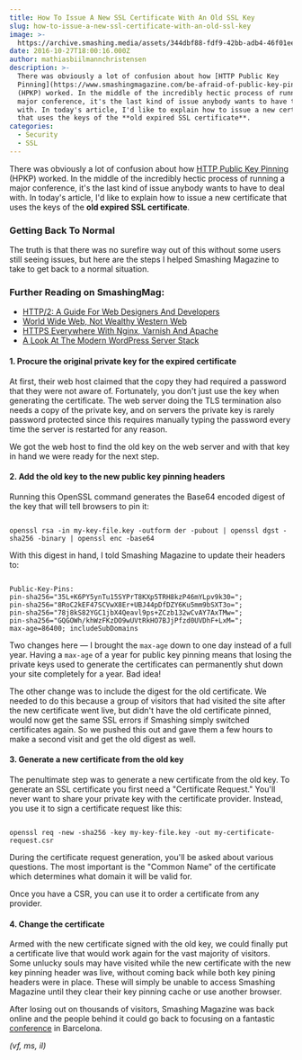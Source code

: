 ```yaml
---
title: How To Issue A New SSL Certificate With An Old SSL Key
slug: how-to-issue-a-new-ssl-certificate-with-an-old-ssl-key
image: >-
  https://archive.smashing.media/assets/344dbf88-fdf9-42bb-adb4-46f01eedd629/e2b32f04-dd8f-4586-bb9a-071118c19c27/dev-tools-cert-expired-opt.png
date: 2016-10-27T18:00:16.000Z
author: mathiasbiilmannchristensen
description: >-
  There was obviously a lot of confusion about how [HTTP Public Key
  Pinning](https://www.smashingmagazine.com/be-afraid-of-public-key-pinning/)
  (HPKP) worked. In the middle of the incredibly hectic process of running a
  major conference, it's the last kind of issue anybody wants to have to deal
  with. In today's article, I'd like to explain how to issue a new certificate
  that uses the keys of the **old expired SSL certificate**.
categories:
  - Security
  - SSL
---
```


There was obviously a lot of confusion about how <a href="https://www.smashingmagazine.com/be-afraid-of-public-key-pinning/">HTTP Public Key Pinning</a> (HPKP) worked. In the middle of the incredibly hectic process of running a major conference, it's the last kind of issue anybody wants to have to deal with. In today's article, I'd like to explain how to issue a new certificate that uses the keys of the <strong>old expired SSL certificate</strong>.

### Getting Back To Normal

The truth is that there was no surefire way out of this without some users still seeing issues, but here are the steps I helped Smashing Magazine to take to get back to a normal situation.

### <span class="rh">Further Reading</span> on SmashingMag:

*   [HTTP/2: A Guide For Web Designers And Developers](https://www.smashingmagazine.com/2016/02/getting-ready-for-http2/ "Read 'Getting Ready For HTTP/2: A Guide For Web Designers And Developers'")
*   [World Wide Web, Not Wealthy Western Web](https://www.smashingmagazine.com/2017/03/world-wide-web-not-wealthy-western-web-part-1/ "Read 'World Wide Web, Not Wealthy Western Web (Part 1)'")
*   [HTTPS Everywhere With Nginx, Varnish And Apache](https://www.smashingmagazine.com/2015/09/https-everywhere-with-nginx-varnish-apache/ "Read 'HTTPS Everywhere With Nginx, Varnish And Apache'")
*   [A Look At The Modern WordPress Server Stack](https://www.smashingmagazine.com/2016/05/modern-wordpress-server-stack/ "Read 'A Look At The Modern WordPress Server Stack'")

#### 1. Procure the original private key for the expired certificate

At first, their web host claimed that the copy they had required a password that they were not aware of. Fortunately, you don't just use the key when generating the certificate. The web server doing the TLS termination also needs a copy of the private key, and on servers the private key is rarely password protected since this requires manually typing the password every time the server is restarted for any reason.

We got the web host to find the old key on the web server and with that key in hand we were ready for the next step.

#### 2. Add the old key to the new public key pinning headers

Running this OpenSSL command generates the Base64 encoded digest of the key that will tell browsers to pin it:

<pre><code class="language-markup">
openssl rsa -in my-key-file.key -outform der -pubout | openssl dgst -sha256 -binary | openssl enc -base64
</code></pre>

With this digest in hand, I told Smashing Magazine to update their headers to:

<pre><code class="language-bash">
Public-Key-Pins: 
pin-sha256="35L+K6PY5ynTu15SYPrT8KXp5TRH8kzP46mYLpv9k30="; 
pin-sha256="8RoC2kEF47SCVwX8Er+UBJ44pDfDZY6Ku5mm9bSXT3o="; 
pin-sha256="78j8kS82YGC1jbX4Qeavl9ps+ZCzb132wCvAY7AxTMw="; 
pin-sha256="GQGOWh/khWzFKzDO9wUVtRkHO7BJjPfzd0UVDhF+LxM="; 
max-age=86400; includeSubDomains
</code></pre>

Two changes here — I brought the <code>max-age</code> down to one day instead of a full year. Having a <code>max-age</code> of a year for public key pinning means that losing the private keys used to generate the certificates can permanently shut down your site completely for a year. Bad idea!

The other change was to include the digest for the old certificate. We needed to do this because a group of visitors that had visited the site after the new certificate went live, but didn't have the old certificate pinned, would now get the same SSL errors if Smashing simply switched certificates again. So we pushed this out and gave them a few hours to make a second visit and get the old digest as well.

#### 3. Generate a new certificate from the old key

The penultimate step was to generate a new certificate from the old key. To generate an SSL certificate you first need a "Certificate Request." You'll never want to share your private key with the certificate provider. Instead, you use it to sign a certificate request like this:

<pre><code class="language-bash">
openssl req -new -sha256 -key my-key-file.key -out my-certificate-request.csr
</code></pre>

During the certificate request generation, you'll be asked about various questions. The most important is the "Common Name" of the certificate which determines what domain it will be valid for.

Once you have a CSR, you can use it to order a certificate from any provider.

#### 4. Change the certificate

Armed with the new certificate signed with the old key, we could finally put a certificate live that would work again for the vast majority of visitors. Some unlucky souls may have visited while the new certificate with the new key pinning header was live, without coming back while both key pining headers were in place. These will simply be unable to access Smashing Magazine until they clear their key pinning cache or use another browser.

After losing out on thousands of visitors, Smashing Magazine was back online and the people behind it could go back to focusing on a fantastic <a href="https://smashingconf.com/">conference</a> in Barcelona.

<em>(vf, ms, il)</em>